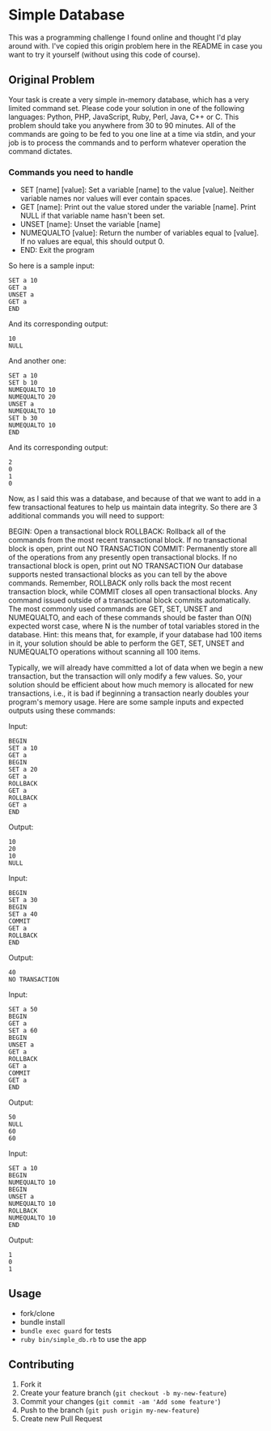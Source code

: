 # Simple Database

This was a programming challenge I found online and thought I'd play around with. I've copied this origin problem here in the README in case you want to try it yourself (without using this code of course).

## Original Problem

Your task is create a very simple in-memory database, which has a very limited command set. Please code your solution in one of the following languages: Python, PHP, JavaScript, Ruby, Perl, Java, C++ or C. This problem should take you anywhere from 30 to 90 minutes. All of the commands are going to be fed to you one line at a time via stdin, and your job is to process the commands and to perform whatever operation the command dictates.

### Commands you need to handle

* SET [name]&nbsp;[value]: Set a variable [name] to the value [value]. Neither variable names nor values will ever contain spaces.
* GET [name]: Print out the value stored under the variable [name]. Print NULL if that variable name hasn't been set.
* UNSET [name]: Unset the variable [name]
* NUMEQUALTO [value]: Return the number of variables equal to [value]. If no values are equal, this should output 0.
* END: Exit the program

So here is a sample input:

	SET a 10
	GET a
	UNSET a
	GET a
	END

And its corresponding output:

	10
	NULL


And another one:

	SET a 10
	SET b 10
	NUMEQUALTO 10
	NUMEQUALTO 20
	UNSET a
	NUMEQUALTO 10
	SET b 30
	NUMEQUALTO 10
	END

And its corresponding output:

	2
	0
	1
	0

Now, as I said this was a database, and because of that we want to add in a few transactional features to help us maintain data integrity. So there are 3 additional commands you will need to support:

BEGIN: Open a transactional block
ROLLBACK: Rollback all of the commands from the most recent transactional block. If no transactional block is open, print out NO TRANSACTION
COMMIT: Permanently store all of the operations from any presently open transactional blocks. If no transactional block is open, print out NO TRANSACTION
Our database supports nested transactional blocks as you can tell by the above commands. Remember, ROLLBACK only rolls back the most recent transaction block, while COMMIT closes all open transactional blocks. Any command issued outside of a transactional block commits automatically. The most commonly used commands are GET, SET, UNSET and NUMEQUALTO, and each of these commands should be faster than O(N) expected worst case, where N is the number of total variables stored in the database. Hint: this means that, for example, if your database had 100 items in it, your solution should be able to perform the GET, SET, UNSET and NUMEQUALTO operations without scanning all 100 items. 

Typically, we will already have committed a lot of data when we begin a new transaction, but the transaction will only modify a few values. So, your solution should be efficient about how much memory is allocated for new transactions, i.e., it is bad if beginning a transaction nearly doubles your program's memory usage. Here are some sample inputs and expected outputs using these commands:

Input:

	BEGIN
	SET a 10
	GET a
	BEGIN
	SET a 20
	GET a
	ROLLBACK
	GET a
	ROLLBACK
	GET a
	END

Output:

	10
	20
	10
	NULL


Input:

	BEGIN
	SET a 30
	BEGIN
	SET a 40
	COMMIT
	GET a
	ROLLBACK
	END

Output:

	40
	NO TRANSACTION


Input:

	SET a 50
	BEGIN
	GET a
	SET a 60
	BEGIN
	UNSET a
	GET a
	ROLLBACK
	GET a
	COMMIT
	GET a
	END

Output:

	50
	NULL
	60
	60


Input:

	SET a 10
	BEGIN
	NUMEQUALTO 10
	BEGIN
	UNSET a
	NUMEQUALTO 10
	ROLLBACK
	NUMEQUALTO 10
	END

Output:

	1
	0
	1

## Usage

* fork/clone
* bundle install
* `bundle exec guard` for tests
* `ruby bin/simple_db.rb` to use the app

## Contributing

1. Fork it
2. Create your feature branch (`git checkout -b my-new-feature`)
3. Commit your changes (`git commit -am 'Add some feature'`)
4. Push to the branch (`git push origin my-new-feature`)
5. Create new Pull Request
